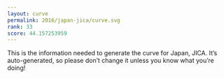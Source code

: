 ```yaml
---
layout: curve
permalink: 2016/japan-jica/curve.svg
rank: 33
score: 44.157253959
---
```


This is the information needed to generate the curve for Japan, JICA. It’s
auto-generated, so please don’t change it unless you know what you’re
doing!
